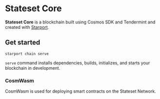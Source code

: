# Stateset Core
**Stateset Core** is a blockchain built using Cosmos SDK and Tendermint and created with [Starport](https://github.com/tendermint/starport).

## Get started

```
starport chain serve
```

`serve` command installs dependencies, builds, initializes, and starts your blockchain in development.

### CosmWasm

CosmWasm is used for deploying smart contracts on the Stateset Network.